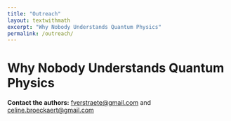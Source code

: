 ```yaml
---
title: "Outreach"
layout: textwithmath
excerpt: "Why Nobody Understands Quantum Physics"
permalink: /outreach/
---
```

# Why Nobody Understands Quantum Physics


**Contact the authors:** [fverstraete@gmail.com](mailto:fverstraete@gmail.com) and [celine.broeckaert@gmail.com](mailto:celine.broeckaert@gmail.com)
